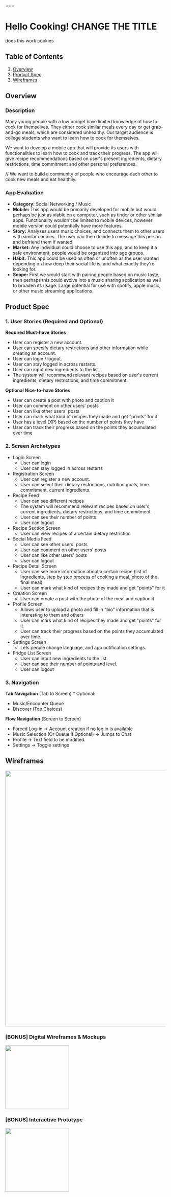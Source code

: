 ===

# Hello Cooking! CHANGE THE TITLE

does this work cookies
 
## Table of Contents
1. [Overview](#Overview)
1. [Product Spec](#Product-Spec)
1. [Wireframes](#Wireframes)

## Overview
### Description
Many young people with a low budget have limited knowledge of how to cook for themselves. They either cook similar meals every day or get grab-and-go meals, which are considered unhealthy. Our target audience is college students who want to learn how to cook for themselves.

We want to develop a mobile app that will provide its users with functionalities to learn how to cook and track their progress. The app will give recipe recommendations based on user's present ingredients, dietary restrictions, time commitment and other personal preferences. 



// We want to build a community of people who encourage each other to cook new meals and eat healthily. 




### App Evaluation
- **Category:** Social Networking / Music
- **Mobile:** This app would be primarily developed for mobile but would perhaps be just as viable on a computer, such as tinder or other similar apps. Functionality wouldn't be limited to mobile devices, however mobile version could potentially have more features.
- **Story:** Analyzes users music choices, and connects them to other users with similar choices. The user can then decide to message this person and befriend them if wanted.
- **Market:** Any individual could choose to use this app, and to keep it a safe environment, people would be organized into age groups.
- **Habit:** This app could be used as often or unoften as the user wanted depending on how deep their social life is, and what exactly they're looking for.
- **Scope:** First we would start with pairing people based on music taste, then perhaps this could evolve into a music sharing application as well to broaden its usage. Large potential for use with spotify, apple music, or other music streaming applications.

## Product Spec
### 1. User Stories (Required and Optional)

**Required Must-have Stories**

* User can register a new account.
* User can specify dietary restrictions and other information while creating an account.
* User can login / logout.
* User can stay logged in across restarts.
* User can input new ingredients to the list.
* The system will recommend relevant recipes based on user's current ingredients, dietary restrictions, and time commitment.

**Optional Nice-to-have Stories**

* User can create a post with photo and caption it
* User can comment on other users' posts
* User can like other users' posts
* User can mark what kind of recipes they made and get "points" for it
* User has a level (XP) based on the number of points they have
* User can track their progress based on the points they accumulated over time

### 2. Screen Archetypes

* Login Screen
   * User can login
   * User can stay logged in across restarts
* Registration Screen
   * User can register a new account.
   * User can select their dietary restrictions, nutrition goals, time commitment, current ingredients.
* Recipe Feed 
   * User can see different recipes
   * The system will recommend relevant recipes based on user's current ingredients, dietary restrictions, and time commitment.
   * User can see their number of points
   * User can logout
* Recipe Section Screen
   * User can view recipes of a certain dietary restriction
* Social Media Feed
   * User can see other users' posts
   * User can comment on other users' posts
   * User can like other users' posts
   * User can logout
* Recipe Detail Screen
   * User can see more information about a certain recipe (list of ingredients, step by step process of cooking a meal, photo of the final meal)
   * User can mark what kind of recipes they made and get "points" for it
* Creation Screen
   * User can create a post with the photo of the meal and caption it
* Profile Screen
   * Allows user to upload a photo and fill in "bio" information that is interesting to them and others
   * User can mark what kind of recipes they made and get "points" for it.
   * User can track their progress based on the points they accumulated over time.
* Settings Screen
   * Lets people change language, and app notification settings.
* Fridge List Screen
   * User can input new ingredients to the list.
   * User can see their number of points and level.
   * User can logout


   

### 3. Navigation

**Tab Navigation** (Tab to Screen)
* 
Optional:
* Music/Encounter Queue
* Discover (Top Choices)

**Flow Navigation** (Screen to Screen)
* Forced Log-in -> Account creation if no log in is available
* Music Selection (Or Queue if Optional) -> Jumps to Chat
* Profile -> Text field to be modified. 
* Settings -> Toggle settings

## Wireframes
<img src="https://i.imgur.com/9CrjH1K.jpg" width=800><br>

### [BONUS] Digital Wireframes & Mockups
<img src="https://i.imgur.com/lYHn37F.jpg" height=200>

### [BONUS] Interactive Prototype
<img src="https://i.imgur.com/AiKfE5g.gif" width=200>
